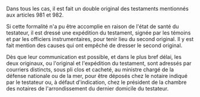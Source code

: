 Dans tous les cas, il est fait un double original des testaments mentionnés aux articles 981 et 982.

Si cette formalité n'a pu être accomplie en raison de l'état de santé du testateur, il est dressé une expédition du testament, signée par les témoins et par les officiers instrumentaires, pour tenir lieu du second original. Il y est fait mention des causes qui ont empêché de dresser le second original.

Dès que leur communication est possible, et dans le plus bref délai, les deux originaux, ou l'original et l'expédition du testament, sont adressés par courriers distincts, sous pli clos et cacheté, au ministre chargé de la défense nationale ou de la mer, pour être déposés chez le notaire indiqué par le testateur ou, à défaut d'indication, chez le président de la chambre des notaires de l'arrondissement du dernier domicile du testateur.
